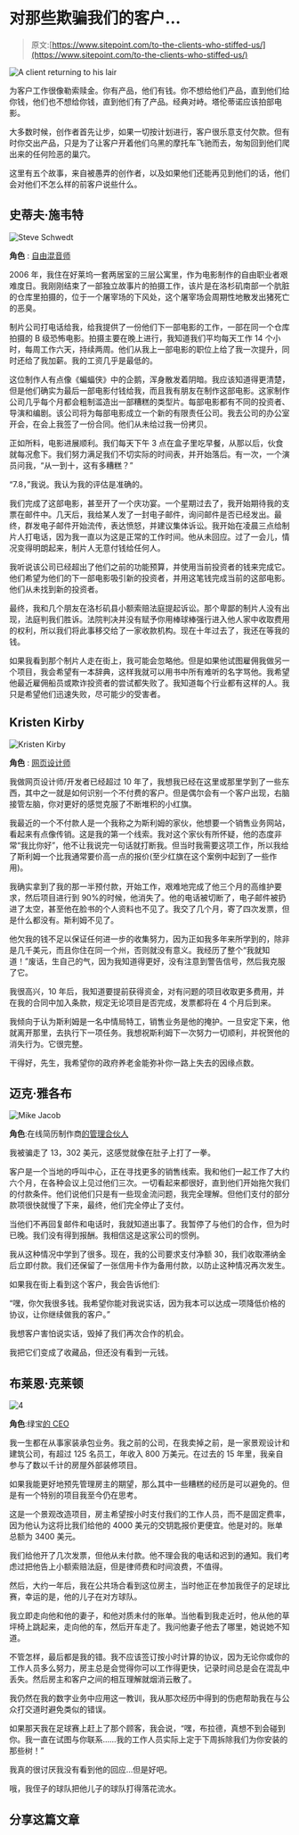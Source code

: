 # 对那些欺骗我们的客户…

> 原文:[https://www.sitepoint.com/to-the-clients-who-stiffed-us/](https://www.sitepoint.com/to-the-clients-who-stiffed-us/)

![A client returning to his lair](../Images/a707649aff915bd916ac1ba1d51a094b.png)

为客户工作很像勒索赎金。你有产品，他们有钱。你不想给他们产品，直到他们给你钱，他们也不想给你钱，直到他们有了产品。经典对峙。塔伦蒂诺应该拍部电影。

大多数时候，创作者首先让步，如果一切按计划进行，客户很乐意支付欠款。但有时你交出产品，只是为了让客户开着他们乌黑的摩托车飞驰而去，匆匆回到他们爬出来的任何险恶的巢穴。

这里有五个故事，来自被愚弄的创作者，以及如果他们还能再见到他们的话，他们会对他们不怎么样的前客户说些什么。

## 史蒂夫·施韦特

![Steve Schwedt](../Images/ddce463a057aad4274ec1f5d943b5bb1.png)

**角色** : [自由混音师](http://www.stevenschwedt.com/)

2006 年，我住在好莱坞一套两居室的三层公寓里，作为电影制作的自由职业者艰难度日。我刚刚结束了一部独立故事片的拍摄工作，该片是在洛杉矶南部一个肮脏的仓库里拍摄的，位于一个屠宰场的下风处，这个屠宰场会周期性地散发出猪死亡的恶臭。

制片公司打电话给我，给我提供了一份他们下一部电影的工作，一部在同一个仓库拍摄的 B 级恐怖电影。拍摄主要在晚上进行，我知道我们平均每天工作 14 个小时，每周工作六天，持续两周。他们从我上一部电影的职位上给了我一次提升，同时还给了我加薪。我的工资几乎是最低的。

这位制作人有点像《蝙蝠侠》中的企鹅，浑身散发着阴暗。我应该知道得更清楚，但是他们确实为最后一部电影付钱给我，而且我有朋友在制作这部电影。这家制作公司几乎每个月都会粗制滥造出一部糟糕的类型片。每部电影都有不同的投资者、导演和编剧。该公司将为每部电影成立一个新的有限责任公司。我去公司的办公室开会，在会上我签了一份合同。他们从未给过我一份拷贝。

正如所料，电影进展顺利。我们每天下午 3 点在盒子里吃早餐，从那以后，伙食就每况愈下。我们努力满足我们不切实际的时间表，并开始落后。有一次，一个演员问我，“从一到十，这有多糟糕？”

“7.8，”我说。我认为我的评估是准确的。

我们完成了这部电影，甚至开了一个庆功宴。一个星期过去了，我开始期待我的支票在邮件中。几天后，我给某人发了一封电子邮件，询问邮件是否已经发出。最终，群发电子邮件开始流传，表达愤怒，并建议集体诉讼。我开始在凌晨三点给制片人打电话，因为我一直以为这是正常的工作时间。他从未回应。过了一会儿，情况变得明朗起来，制片人无意付钱给任何人。

我听说该公司已经超出了他们之前的功能预算，并使用当前投资者的钱来完成它。他们希望为他们的下一部电影吸引新的投资者，并用这笔钱完成当前的这部电影。他们从未找到新的投资者。

最终，我和几个朋友在洛杉矶县小额索赔法庭提起诉讼。那个卑鄙的制片人没有出现，法庭判我们胜诉。法院判决并没有赋予你用棒球棒强行进入他人家中收取费用的权利，所以我们将此事移交给了一家收款机构。现在十年过去了，我还在等我的钱。

如果我看到那个制片人走在街上，我可能会忽略他。但是如果他试图雇佣我做另一个项目，我会希望有一本辞典，这样我就可以用书中所有难听的名字骂他。我希望他最近雇佣船员或欺诈投资者的尝试都失败了。我知道每个行业都有这样的人。我只是希望他们迅速失败，尽可能少的受害者。

## Kristen Kirby

![Kristen Kirby](../Images/b7d4a50a59ccbab869d6070cdb2be3b6.png)

**角色** : [网页设计师](http://websitesbykristen.com)

我做网页设计师/开发者已经超过 10 年了，我想我已经在这里或那里学到了一些东西，其中之一就是如何识别一个不付费的客户。但是偶尔会有一个客户出现，右脑接管左脑，你对更好的感觉克服了不断堆积的小红旗。

我最近的一个不付款人是一个我称之为斯利姆的家伙，他想要一个销售业务网站，看起来有点像传销。这是我的第一个线索。我对这个家伙有所怀疑，他的态度非常“我比你好”，他不让我说完一句话就打断我。但当时我需要这项工作，所以我给了斯利姆一个比我通常要价高一点的报价(至少红旗在这个案例中起到了一些作用)。

我确实拿到了我的那一半预付款，开始工作，艰难地完成了他三个月的高维护要求，然后项目进行到 90%的时候，他消失了。他的电话被切断了，电子邮件被扔进了太空，甚至他在脸书的个人资料也不见了。我交了几个月，寄了四次发票，但是什么都没有。斯利姆不见了。

他欠我的钱不足以保证任何进一步的收集努力，因为正如我多年来所学到的，除非是几千美元，而且你住在同一个州，否则就没有意义。我经历了整个“我就知道！”废话，生自己的气，因为我知道得更好，没有注意到警告信号，然后我克服了它。

我很高兴，10 年后，我知道要提前获得资金，对有问题的项目收取更多费用，并在我的合同中加入条款，规定无论项目是否完成，发票都将在 4 个月后到来。

我倾向于认为斯利姆是一名中情局特工，销售业务是他的掩护。一旦安定下来，他就离开那里，去执行下一项任务。我想祝斯利姆下一次努力一切顺利，并祝贺他的消失行为。它很完整。

干得好，先生，我希望你的政府养老金能弥补你一路上失去的因缘点数。

## 迈克·雅各布

![Mike Jacob](../Images/855dc40e495cdfeb5cd681619a12d21e.png)

**角色**:在线简历制作商[的管理合伙人](https://onlineresumebuilders.com)

我被骗走了 13，302 美元，这感觉就像在肚子上打了一拳。

客户是一个当地的呼叫中心，正在寻找更多的销售线索。我和他们一起工作了大约六个月，在各种会议上见过他们三次。一切看起来都很好，直到他们开始拖欠我们的付款条件。他们说他们只是有一些现金流问题，我完全理解。但他们支付的部分款项很快就慢了下来，最终，他们完全停止了支付。

当他们不再回复邮件和电话时，我就知道出事了。我暂停了与他们的合作，但为时已晚。我们没有得到报酬。我相信这是这家公司的惯例。

我从这种情况中学到了很多。现在，我的公司要求支付净额 30，我们收取滞纳金后立即付款。我们还保留了一张信用卡作为备用付款，以防止这种情况再次发生。

如果我在街上看到这个客户，我会告诉他们:

“嘿，你欠我很多钱。我希望你能对我说实话，因为我本可以达成一项降低价格的协议，让你继续做我的客户。”

我想客户害怕说实话，毁掉了我们再次合作的机会。

我把它们变成了收藏品，但还没有看到一元钱。

## 布莱恩·克莱顿

![4](../Images/9d3119033120276d77fe544125cf0200.png)

**角色**:绿宝[的 CEO](http://www.yourgreenpal.com/)

我一生都在从事家装承包业务。我之前的公司，在我卖掉之前，是一家景观设计和建筑公司，有超过 125 名员工，年收入 800 万美元。在过去的 15 年里，我亲自参与了数以千计的房屋外部装修项目。

如果我能更好地预先管理房主的期望，那么其中一些糟糕的经历是可以避免的。但是有一个特别的项目我至今仍在思考。

这是一个景观改造项目，房主希望按小时支付我们的工作人员，而不是固定费率，因为他认为这将比我们给他的 4000 美元的交钥匙报价更便宜。他是对的。账单总额为 3400 美元。

我们给他开了几次发票，但他从未付款。他不理会我的电话和迟到的通知。我们考虑过把他告上小额索赔法庭，但是律师费和时间浪费，不值得。

然后，大约一年后，我在公共场合看到这位房主，当时他正在参加我侄子的足球比赛，幸运的是，他的儿子在对方球队。

我立即走向他和他的妻子，和他对质未付的账单。当他看到我走近时，他从他的草坪椅上跳起来，走向他的车，然后开车走了。我问他妻子他去了哪里，她说她不知道。

不管怎样，最后都是我的错。我不应该签订按小时计算的协议，因为无论你或你的工作人员多么努力，房主总是会觉得你可以工作得更快，记录时间总是会在混乱中丢失。然后房主和客户之间的相互理解就烟消云散了。

我仍然在我的数字业务中应用这一教训，我从那次经历中得到的伤疤帮助我在与公众打交道时避免类似的错误。

如果那天我在足球赛上赶上了那个顾客，我会说，“嘿，布拉德，真想不到会碰到你。我一直在试图与你联系……我的工作人员实际上定于下周拆除我们为你安装的那些树！”

我真的很讨厌我没有看到他的回应…但是好吧。

哦，我侄子的球队把他儿子的球队打得落花流水。

## 分享这篇文章